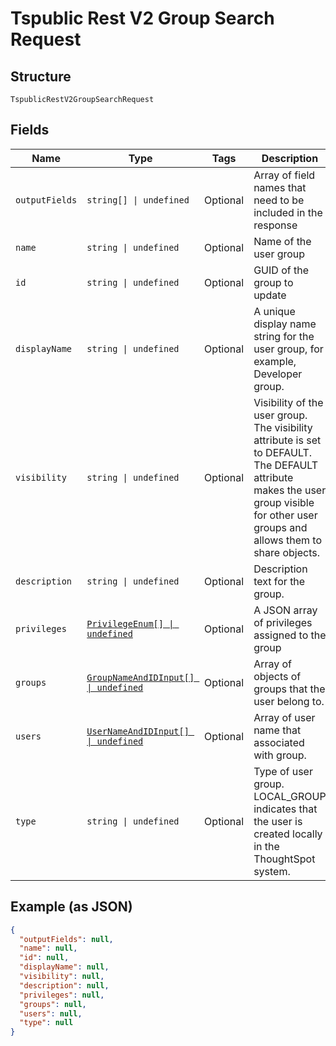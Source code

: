 
# Tspublic Rest V2 Group Search Request

## Structure

`TspublicRestV2GroupSearchRequest`

## Fields

| Name | Type | Tags | Description |
|  --- | --- | --- | --- |
| `outputFields` | `string[] \| undefined` | Optional | Array of field names that need to be included in the response |
| `name` | `string \| undefined` | Optional | Name of the user group |
| `id` | `string \| undefined` | Optional | GUID of the group to update |
| `displayName` | `string \| undefined` | Optional | A unique display name string for the user group, for example, Developer group. |
| `visibility` | `string \| undefined` | Optional | Visibility of the user group. The visibility attribute is set to DEFAULT. The DEFAULT attribute makes the user group visible for other user groups and allows them to share objects. |
| `description` | `string \| undefined` | Optional | Description text for the group. |
| `privileges` | [`PrivilegeEnum[] \| undefined`](../../doc/models/privilege-enum.md) | Optional | A JSON array of privileges assigned to the group |
| `groups` | [`GroupNameAndIDInput[] \| undefined`](../../doc/models/group-name-and-id-input.md) | Optional | Array of objects of groups that the user belong to. |
| `users` | [`UserNameAndIDInput[] \| undefined`](../../doc/models/user-name-and-id-input.md) | Optional | Array of user name that associated with group. |
| `type` | `string \| undefined` | Optional | Type of user group. LOCAL_GROUP indicates that the user is created locally in the ThoughtSpot system. |

## Example (as JSON)

```json
{
  "outputFields": null,
  "name": null,
  "id": null,
  "displayName": null,
  "visibility": null,
  "description": null,
  "privileges": null,
  "groups": null,
  "users": null,
  "type": null
}
```

